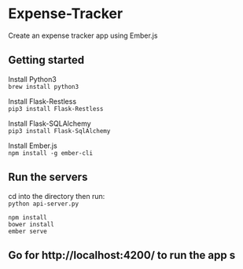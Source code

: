 
# Expense-Tracker
Create an expense tracker app using Ember.js

## Getting started  
Install Python3    
`brew install python3`

Install Flask-Restless  
`pip3 install Flask-Restless`

Install Flask-SQLAlchemy  
`pip3 install Flask-SqlAlchemy`

Install Ember.js  
`npm install -g ember-cli`

## Run the servers
cd into the directory then run:  
`python api-server.py`  


`npm install`    
`bower install`      
`ember serve`

## Go for http://localhost:4200/ to run the app s

